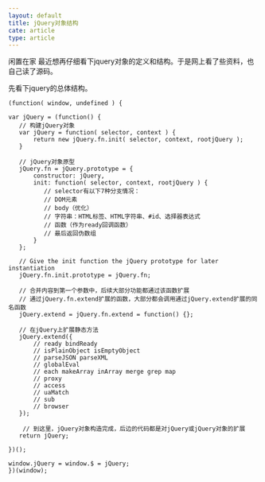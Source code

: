 ```yaml
---
layout: default
title: jQuery对象结构
cate: article
type: article
---
```


闲置在家 最近想再仔细看下jquery对象的定义和结构。于是网上看了些资料，也自己读了源码。
<!--more-->

先看下jquery的总体结构。
	
	(function( window, undefined ) {
   
    var jQuery = (function() {
       // 构建jQuery对象
       var jQuery = function( selector, context ) {
           return new jQuery.fn.init( selector, context, rootjQuery );
       }
   
       // jQuery对象原型
       jQuery.fn = jQuery.prototype = {
           constructor: jQuery,
           init: function( selector, context, rootjQuery ) {
              // selector有以下7种分支情况：
              // DOM元素
              // body（优化）
              // 字符串：HTML标签、HTML字符串、#id、选择器表达式
              // 函数（作为ready回调函数）
              // 最后返回伪数组
           }
       };
   
       // Give the init function the jQuery prototype for later instantiation
       jQuery.fn.init.prototype = jQuery.fn;
   
       // 合并内容到第一个参数中，后续大部分功能都通过该函数扩展
       // 通过jQuery.fn.extend扩展的函数，大部分都会调用通过jQuery.extend扩展的同名函数
       jQuery.extend = jQuery.fn.extend = function() {};
      
       // 在jQuery上扩展静态方法
       jQuery.extend({
           // ready bindReady
           // isPlainObject isEmptyObject
           // parseJSON parseXML
           // globalEval
           // each makeArray inArray merge grep map
           // proxy
           // access
           // uaMatch
           // sub
           // browser
       });
 
        // 到这里，jQuery对象构造完成，后边的代码都是对jQuery或jQuery对象的扩展
       return jQuery;
   
    })();
   
    window.jQuery = window.$ = jQuery;
	})(window);





